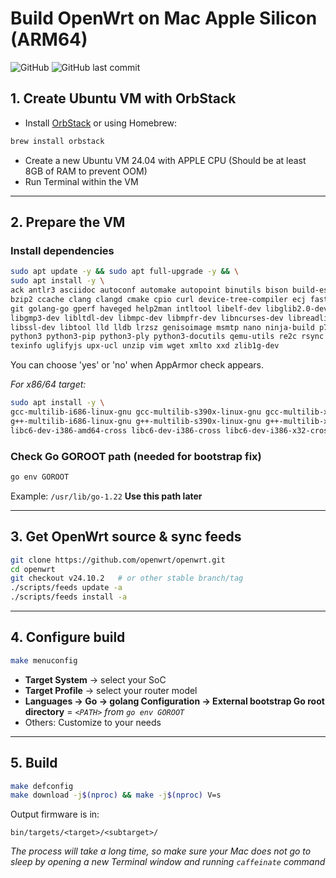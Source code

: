 # Build OpenWrt on Mac Apple Silicon (ARM64)

![GitHub](https://img.shields.io/badge/license-MIT-blue.svg) ![GitHub last commit](https://img.shields.io/github/last-commit/hhai93/Build-Openwrt-With-Mac-Apple-Silicon)

## 1. Create Ubuntu VM with OrbStack
+ Install [OrbStack](https://orbstack.dev/download/stable/latest/arm64) or using Homebrew:
```bash
brew install orbstack
```
+ Create a new Ubuntu VM 24.04 with APPLE CPU (Should be at least 8GB of RAM to prevent OOM)
+ Run Terminal within the VM
---

## 2. Prepare the VM

### Install dependencies
```bash
sudo apt update -y && sudo apt full-upgrade -y && \
sudo apt install -y \
ack antlr3 asciidoc autoconf automake autopoint binutils bison build-essential \
bzip2 ccache clang clangd cmake cpio curl device-tree-compiler ecj fastjar flex gawk gettext \
git golang-go gperf haveged help2man intltool libelf-dev libglib2.0-dev \
libgmp3-dev libltdl-dev libmpc-dev libmpfr-dev libncurses-dev libreadline-dev \
libssl-dev libtool lld lldb lrzsz genisoimage msmtp nano ninja-build p7zip p7zip-full patch pkgconf \
python3 python3-pip python3-ply python3-docutils qemu-utils re2c rsync scons squashfs-tools subversion swig \
texinfo uglifyjs upx-ucl unzip vim wget xmlto xxd zlib1g-dev
```
You can choose 'yes' or 'no' when AppArmor check appears.

*For x86/64 target:*
```bash
sudo apt install -y \
gcc-multilib-i686-linux-gnu gcc-multilib-s390x-linux-gnu gcc-multilib-x86-64-linux-gnu gcc-multilib-x86-64-linux-gnux32 \
g++-multilib-i686-linux-gnu g++-multilib-s390x-linux-gnu g++-multilib-x86-64-linux-gnu g++-multilib-x86-64-linux-gnux32 \
libc6-dev-i386-amd64-cross libc6-dev-i386-cross libc6-dev-i386-x32-cross
```
### Check Go GOROOT path (needed for bootstrap fix)
```bash
go env GOROOT
```
Example: `/usr/lib/go-1.22`
**Use this path later**

---

## 3. Get OpenWrt source & sync feeds
```bash
git clone https://github.com/openwrt/openwrt.git
cd openwrt
git checkout v24.10.2   # or other stable branch/tag
./scripts/feeds update -a
./scripts/feeds install -a
```

---

## 4. Configure build
```bash
make menuconfig
```
- **Target System** → select your SoC
- **Target Profile** → select your router model
- **Languages → Go → golang Configuration → External bootstrap Go root directory** = *`<PATH>` from `go env GOROOT`*
- Others: Customize to your needs
---

## 5. Build
```bash
make defconfig
make download -j$(nproc) && make -j$(nproc) V=s
```
Output firmware is in:
```
bin/targets/<target>/<subtarget>/
```

*The process will take a long time, so make sure your Mac does not go to sleep by opening a new Terminal window and running `caffeinate` command*
